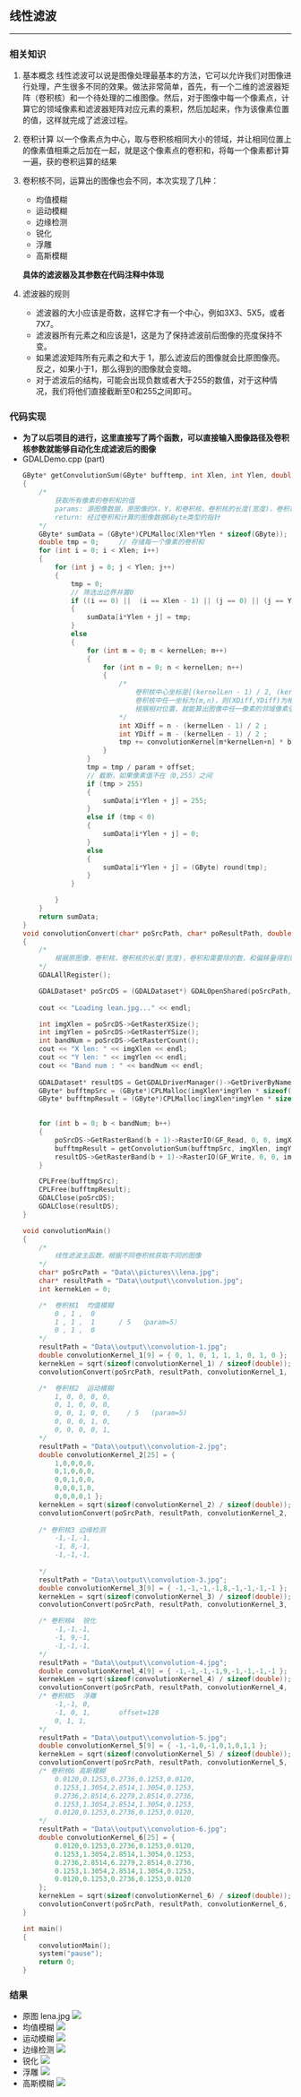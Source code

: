 ## 线性滤波 ##
-----
### 相关知识 ###
1. 基本概念
线性滤波可以说是图像处理最基本的方法，它可以允许我们对图像进行处理，产生很多不同的效果。做法非常简单，首先，有一个二维的滤波器矩阵（卷积核）和一个待处理的二维图像。然后，对于图像中每一个像素点，计算它的领域像素和滤波器矩阵对应元素的乘积，然后加起来，作为该像素位置的值，这样就完成了滤波过程。
2. 卷积计算
以一个像素点为中心，取与卷积核相同大小的领域，并让相同位置上的像素值相乘之后加在一起，就是这个像素点的卷积和，将每一个像素都计算一遍，获的卷积运算的结果
3. 卷积核不同，运算出的图像也会不同，本次实现了几种：
   - 均值模糊
   - 运动模糊
   - 边缘检测
   - 锐化
   - 浮雕
   - 高斯模糊
  
    **具体的滤波器及其参数在代码注释中体现**
4. 滤波器的规则
   - 滤波器的大小应该是奇数，这样它才有一个中心，例如3X3、5X5，或者7X7。
   - 滤波器所有元素之和应该是1，这是为了保持滤波前后图像的亮度保持不变。
   - 如果滤波矩阵所有元素之和大于 1，那么滤波后的图像就会比原图像亮。反之，如果小于1，那么得到的图像就会变暗。
   - 对于滤波后的结构，可能会出现负数或者大于255的数值，对于这种情况，我们将他们直接截断至0和255之间即可。
### 代码实现 ###
- **为了以后项目的进行，这里直接写了两个函数，可以直接输入图像路径及卷积核参数就能够自动化生成滤波后的图像**
- GDALDemo.cpp (part)
    ```c++
    GByte* getConvolutionSum(GByte* bufftemp, int Xlen, int Ylen, double convolutionKernel[], int kernelLen, int param, int offset)
    {
        /*
            获取所有像素的卷积和的值
            params: 源图像数据，原图像的X，Y，和卷积核，卷积核的长度(宽度)，卷积和需要除的数，和偏移量
            return: 经过卷积和计算的图像数据GByte类型的指针
        */
        GByte* sumData = (GByte*)CPLMalloc(Xlen*Ylen * sizeof(GByte));
        double tmp = 0;		// 存储每一个像素的卷积和
        for (int i = 0; i < Xlen; i++)
        {
            for (int j = 0; j < Ylen; j++)
            {
                tmp = 0;
                // 筛选出边界并置0
                if ((i == 0) ||  (i == Xlen - 1) || (j == 0) || (j == Ylen - 1))
                {
                    sumData[i*Ylen + j] = tmp;
                }
                else
                {
                    for (int m = 0; m < kernelLen; m++)
                    {
                        for (int n = 0; n < kernelLen; n++)
                        {
                            /*
                                卷积核中心坐标是[(kernelLen - 1) / 2, (kernelLen - 1) / 2]
                                卷积核中任一坐标为(m,n)，则(XDiff,YDiff)为相对中心位置
                                根据相对位置，就能算出图像中任一像素的邻域像素值
                            */
                            int XDiff = n - (kernelLen - 1) / 2 ;
                            int YDiff = m - (kernelLen - 1) / 2 ;
                            tmp += convolutionKernel[m*kernelLen+n] * bufftemp[i*Ylen + j + XDiff*Ylen + YDiff];
                        }					
                    }
                    tmp = tmp / param + offset;
                    // 截断，如果像素值不在（0,255）之间
                    if (tmp > 255)
                    {
                        sumData[i*Ylen + j] = 255;
                    }
                    else if (tmp < 0)
                    {
                        sumData[i*Ylen + j] = 0;
                    }
                    else
                    {
                        sumData[i*Ylen + j] = (GByte) round(tmp);
                    }
                }

            }
        }
        return sumData;
    }
    void convolutionConvert(char* poSrcPath, char* poResultPath, double convolutionKernel[], int kernelLen, int param, int offset)
    {
        /*
            根据原图像，卷积核，卷积核的长度(宽度)，卷积和需要除的数，和偏移量得到转化之后的图像
        */
        GDALAllRegister();

        GDALDataset* poSrcDS = (GDALDataset*) GDALOpenShared(poSrcPath, GA_ReadOnly);
        
        cout << "Loading lean.jpg..." << endl;

        int imgXlen = poSrcDS->GetRasterXSize();
        int imgYlen = poSrcDS->GetRasterYSize();
        int bandNum = poSrcDS->GetRasterCount();
        cout << "X len: " << imgXlen << endl;
        cout << "Y len: " << imgYlen << endl;
        cout << "Band num : " << bandNum << endl;
        
        GDALDataset* resultDS = GetGDALDriverManager()->GetDriverByName("GTiff")->Create(poResultPath, imgXlen, imgYlen, bandNum, GDT_Byte, NULL);
        GByte* bufftmpSrc = (GByte*)CPLMalloc(imgXlen*imgYlen * sizeof(GByte));
        GByte* bufftmpResult = (GByte*)CPLMalloc(imgXlen*imgYlen * sizeof(GByte));

        
        for (int b = 0; b < bandNum; b++)
        {
            poSrcDS->GetRasterBand(b + 1)->RasterIO(GF_Read, 0, 0, imgXlen, imgYlen, bufftmpSrc, imgXlen, imgYlen, GDT_Byte, 0, 0);
            bufftmpResult = getConvolutionSum(bufftmpSrc, imgXlen, imgYlen, convolutionKernel, kernelLen, param, offset);
            resultDS->GetRasterBand(b + 1)->RasterIO(GF_Write, 0, 0, imgXlen, imgYlen, bufftmpResult, imgXlen, imgYlen, GDT_Byte, 0, 0);
        }

        CPLFree(bufftmpSrc);
        CPLFree(bufftmpResult);
        GDALClose(poSrcDS);
        GDALClose(resultDS);
    }

    void convolutionMain()
    {
        /*
            线性滤波主函数，根据不同卷积核获取不同的图像	
        */
        char* poSrcPath = "Data\\pictures\\lena.jpg";
        char* resultPath = "Data\\output\\convolution.jpg";
        int kernekLen = 0;

        /*  卷积核1  均值模糊
            0 , 1 ,  0
            1 , 1 ,  1		/ 5  （param=5）
            0 , 1 ,  0
        */
        resultPath = "Data\\output\\convolution-1.jpg";
        double convolutionKernel_1[9] = { 0, 1, 0, 1, 1, 1, 0, 1, 0 };
        kernekLen = sqrt(sizeof(convolutionKernel_1) / sizeof(double));
        convolutionConvert(poSrcPath, resultPath, convolutionKernel_1, kernekLen, 5, 0);

        /*  卷积核2  运动模糊
            1, 0, 0, 0, 0,
            0, 1, 0, 0, 0,
            0, 0, 1, 0, 0,    / 5	(param=5)
            0, 0, 0, 1, 0,
            0, 0, 0, 0, 1,
        */
        resultPath = "Data\\output\\convolution-2.jpg";
        double convolutionKernel_2[25] = { 
            1,0,0,0,0,
            0,1,0,0,0,
            0,0,1,0,0,
            0,0,0,1,0,
            0,0,0,0,1 };
        kernekLen = sqrt(sizeof(convolutionKernel_2) / sizeof(double));
        convolutionConvert(poSrcPath, resultPath, convolutionKernel_2, kernekLen, 5, 0);
        
        /* 卷积核3 边缘检测
            -1,-1,-1,
            -1, 8,-1,
            -1,-1,-1,
            
        */
        resultPath = "Data\\output\\convolution-3.jpg";
        double convolutionKernel_3[9] = { -1,-1,-1,-1,8,-1,-1,-1,-1 };
        kernekLen = sqrt(sizeof(convolutionKernel_3) / sizeof(double));
        convolutionConvert(poSrcPath, resultPath, convolutionKernel_3, kernekLen, 1, 0);

        /* 卷积核4  锐化
            -1,-1,-1,
            -1, 9,-1,
            -1,-1,-1,		
        */
        resultPath = "Data\\output\\convolution-4.jpg";
        double convolutionKernel_4[9] = { -1,-1,-1,-1,9,-1,-1,-1,-1 };
        kernekLen = sqrt(sizeof(convolutionKernel_4) / sizeof(double));
        convolutionConvert(poSrcPath, resultPath, convolutionKernel_4, kernekLen, 1, 0);
        /* 卷积核5  浮雕
            -1,-1, 0,
            -1, 0, 1,		offset=128
            0, 1, 1,
        */
        resultPath = "Data\\output\\convolution-5.jpg";
        double convolutionKernel_5[9] = { -1,-1,0,-1,0,1,0,1,1 };
        kernekLen = sqrt(sizeof(convolutionKernel_5) / sizeof(double));
        convolutionConvert(poSrcPath, resultPath, convolutionKernel_5, kernekLen, 1, 128);
        /* 卷积核6 高斯模糊
            0.0120,0.1253,0.2736,0.1253,0.0120,
            0.1253,1.3054,2.8514,1.3054,0.1253,
            0.2736,2.8514,6.2279,2.8514,0.2736,
            0.1253,1.3054,2.8514,1.3054,0.1253,
            0.0120,0.1253,0.2736,0.1253,0.0120,
        */
        resultPath = "Data\\output\\convolution-6.jpg";
        double convolutionKernel_6[25] = {
            0.0120,0.1253,0.2736,0.1253,0.0120,
            0.1253,1.3054,2.8514,1.3054,0.1253,
            0.2736,2.8514,6.2279,2.8514,0.2736,
            0.1253,1.3054,2.8514,1.3054,0.1253,
            0.0120,0.1253,0.2736,0.1253,0.0120
        };
        kernekLen = sqrt(sizeof(convolutionKernel_6) / sizeof(double));
        convolutionConvert(poSrcPath, resultPath, convolutionKernel_6, kernekLen, 25, 0);
    }

    int main()
    {
        convolutionMain();
        system("pause");
        return 0;
    }
    ```
### 结果 ###
- 原图 lena.jpg
  ![](http://ww1.sinaimg.cn/large/006B2c7cly1fwpl5x9651j30740740ty.jpg)
- 均值模糊
  ![](http://ww1.sinaimg.cn/large/006B2c7cly1fwpl88uz13j3074074dg2.jpg)
- 运动模糊
  ![](http://ww1.sinaimg.cn/large/006B2c7cly1fwpla64ugdj3074074q34.jpg)
- 边缘检测
  ![](http://ww1.sinaimg.cn/large/006B2c7cly1fwplbcnsi6j307407474y.jpg)
- 锐化
  ![](http://ww1.sinaimg.cn/large/006B2c7cly1fwplbw96oyj30740740tm.jpg)
- 浮雕
  ![](http://ww1.sinaimg.cn/large/006B2c7cly1fwplcnpfhcj3074074aap.jpg)
- 高斯模糊
  ![](http://ww1.sinaimg.cn/large/006B2c7cly1fwplcynbaxj3074074jrl.jpg)
  